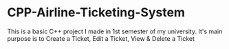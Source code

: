 # CPP-Airline-Ticketing-System

This is a basic C++ project I made in 1st semester of my university. It's main purpose is to Create a Ticket, Edit a Ticket, View & Delete a Ticket
